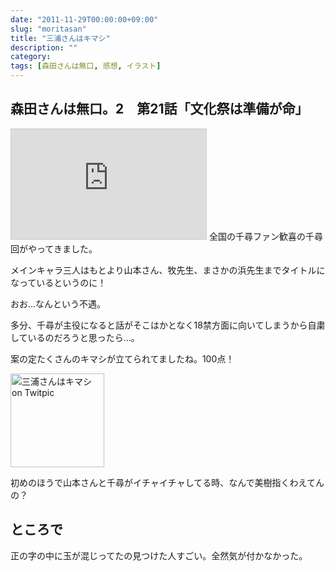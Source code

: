 ```yaml
---
date: "2011-11-29T00:00:00+09:00"
slug: "moritasan"
title: "三浦さんはキマシ"
description: ""
category: 
tags: [森田さんは無口, 感想, イラスト]
---
```


## 森田さんは無口。2　第21話「文化祭は準備が命」

<iframe src="http://ext.nicovideo.jp/thumb/1321339426" style="border: 1px solid rgb(204, 204, 204);" frameborder="0" height="176" scrolling="no" width="312">&amp;amp;amp;lt;a href="http://www.nicovideo.jp/watch/1321339426"&amp;amp;amp;gt;【ニコニコ動画】森田さんは無口。2　第21話「文化祭は準備が命」&amp;amp;amp;lt;/a&amp;amp;amp;gt;</iframe>
全国の千尋ファン歓喜の千尋回がやってきました。

メインキャラ三人はもとより山本さん、牧先生、まさかの浜先生までタイトルになっているというのに！

おお…なんという不遇。

多分、千尋が主役になると話がそこはかとなく18禁方面に向いてしまうから自粛しているのだろうと思ったら…。

案の定たくさんのキマシが立てられてましたね。100点！

<a href="http://twitpic.com/7ln1kj" title="三浦さんはキマシ on Twitpic"><img src="http://twitpic.com/show/thumb/7ln1kj.jpg" alt="三浦さんはキマシ on Twitpic" height="150" width="150"></a>

初めのほうで山本さんと千尋がイチャイチャしてる時、なんで美樹指くわえてんの？

## ところで

正の字の中に玉が混じってたの見つけた人すごい。全然気が付かなかった。
